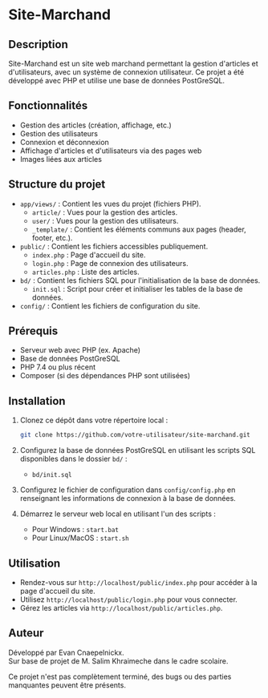 # Site-Marchand

## Description

Site-Marchand est un site web marchand permettant la gestion d'articles et d'utilisateurs, avec un système de connexion utilisateur. Ce projet a été développé avec PHP et utilise une base de données PostGreSQL.

## Fonctionnalités

- Gestion des articles (création, affichage, etc.)
- Gestion des utilisateurs
- Connexion et déconnexion
- Affichage d'articles et d'utilisateurs via des pages web
- Images liées aux articles

## Structure du projet

- `app/views/` : Contient les vues du projet (fichiers PHP).
  - `article/` : Vues pour la gestion des articles.
  - `user/` : Vues pour la gestion des utilisateurs.
  - `_template/` : Contient les éléments communs aux pages (header, footer, etc.).
- `public/` : Contient les fichiers accessibles publiquement.
  - `index.php` : Page d'accueil du site.
  - `login.php` : Page de connexion des utilisateurs.
  - `articles.php` : Liste des articles.
- `bd/` : Contient les fichiers SQL pour l'initialisation de la base de données.
  - `init.sql` : Script pour créer et initialiser les tables de la base de données.
- `config/` : Contient les fichiers de configuration du site.

## Prérequis

- Serveur web avec PHP (ex. Apache)
- Base de données PostGreSQL
- PHP 7.4 ou plus récent
- Composer (si des dépendances PHP sont utilisées)

## Installation

1. Clonez ce dépôt dans votre répertoire local :
   ```bash
   git clone https://github.com/votre-utilisateur/site-marchand.git
   ```

2. Configurez la base de données PostGreSQL en utilisant les scripts SQL disponibles dans le dossier `bd/` :
   - `bd/init.sql`

3. Configurez le fichier de configuration dans `config/config.php` en renseignant les informations de connexion à la base de données.

4. Démarrez le serveur web local en utilisant l'un des scripts :
   - Pour Windows : `start.bat`
   - Pour Linux/MacOS : `start.sh`

## Utilisation

- Rendez-vous sur `http://localhost/public/index.php` pour accéder à la page d'accueil du site.
- Utilisez `http://localhost/public/login.php` pour vous connecter.
- Gérez les articles via `http://localhost/public/articles.php`.

## Auteur

Développé par Evan Cnaepelnickx.  
Sur base de projet de M. Salim Khraimeche dans le cadre scolaire.

Ce projet n'est pas complètement terminé, des bugs ou des parties manquantes peuvent être présents.